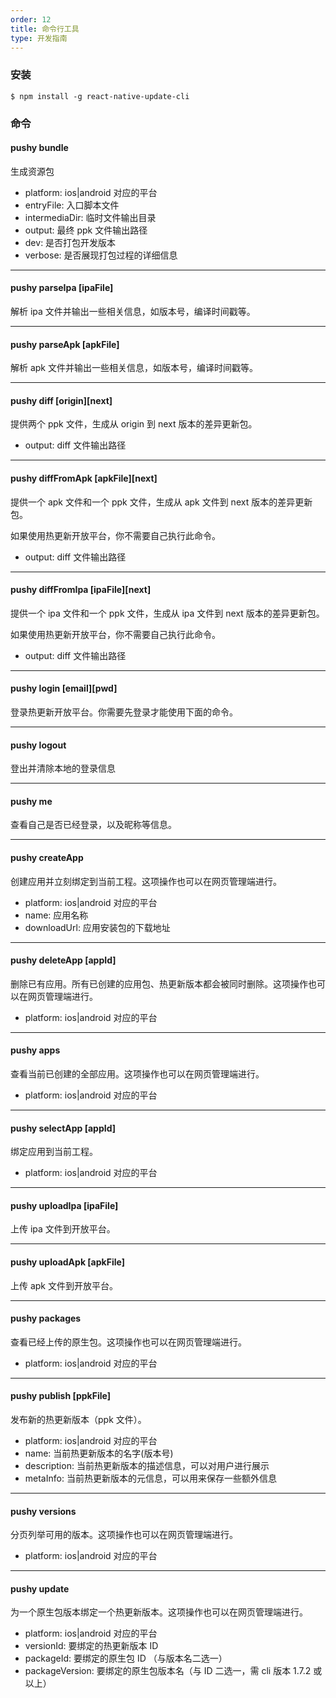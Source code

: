 ```yaml
---
order: 12
title: 命令行工具
type: 开发指南
---
```


### 安装

```
$ npm install -g react-native-update-cli
```

### 命令

#### pushy bundle

生成资源包

- platform: ios|android 对应的平台
- entryFile: 入口脚本文件
- intermediaDir: 临时文件输出目录
- output: 最终 ppk 文件输出路径
- dev: 是否打包开发版本
- verbose: 是否展现打包过程的详细信息

---

#### pushy parseIpa [ipaFile]

解析 ipa 文件并输出一些相关信息，如版本号，编译时间戳等。

---

#### pushy parseApk [apkFile]

解析 apk 文件并输出一些相关信息，如版本号，编译时间戳等。

---

#### pushy diff [origin][next]

提供两个 ppk 文件，生成从 origin 到 next 版本的差异更新包。

- output: diff 文件输出路径

---

#### pushy diffFromApk [apkFile][next]

提供一个 apk 文件和一个 ppk 文件，生成从 apk 文件到 next 版本的差异更新包。

如果使用热更新开放平台，你不需要自己执行此命令。

- output: diff 文件输出路径

---

#### pushy diffFromIpa [ipaFile][next]

提供一个 ipa 文件和一个 ppk 文件，生成从 ipa 文件到 next 版本的差异更新包。

如果使用热更新开放平台，你不需要自己执行此命令。

- output: diff 文件输出路径

---

#### pushy login [email][pwd]

登录热更新开放平台。你需要先登录才能使用下面的命令。

---

#### pushy logout

登出并清除本地的登录信息

---

#### pushy me

查看自己是否已经登录，以及昵称等信息。

---

#### pushy createApp

创建应用并立刻绑定到当前工程。这项操作也可以在网页管理端进行。

- platform: ios|android 对应的平台
- name: 应用名称
- downloadUrl: 应用安装包的下载地址

---

#### pushy deleteApp [appId]

删除已有应用。所有已创建的应用包、热更新版本都会被同时删除。这项操作也可以在网页管理端进行。

- platform: ios|android 对应的平台

---

#### pushy apps

查看当前已创建的全部应用。这项操作也可以在网页管理端进行。

- platform: ios|android 对应的平台

---

#### pushy selectApp [appId]

绑定应用到当前工程。

- platform: ios|android 对应的平台

---

#### pushy uploadIpa [ipaFile]

上传 ipa 文件到开放平台。

---

#### pushy uploadApk [apkFile]

上传 apk 文件到开放平台。

---

#### pushy packages

查看已经上传的原生包。这项操作也可以在网页管理端进行。

- platform: ios|android 对应的平台

---

#### pushy publish [ppkFile]

发布新的热更新版本（ppk 文件）。

- platform: ios|android 对应的平台
- name: 当前热更新版本的名字(版本号)
- description: 当前热更新版本的描述信息，可以对用户进行展示
- metaInfo: 当前热更新版本的元信息，可以用来保存一些额外信息

---

#### pushy versions

分页列举可用的版本。这项操作也可以在网页管理端进行。

- platform: ios|android 对应的平台

---

#### pushy update

为一个原生包版本绑定一个热更新版本。这项操作也可以在网页管理端进行。

- platform: ios|android 对应的平台
- versionId: 要绑定的热更新版本 ID
- packageId: 要绑定的原生包 ID （与版本名二选一）
- packageVersion: 要绑定的原生包版本名（与 ID 二选一，需 cli 版本 1.7.2 或以上）
